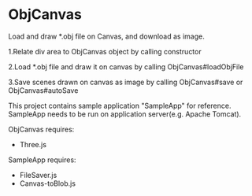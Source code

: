 # ObjCanvas
Load and draw *.obj file on Canvas, and download as image.

1.Relate div area to ObjCanvas object by calling constructor

2.Load *.obj file and draw it on canvas by calling ObjCanvas#loadObjFile

3.Save scenes drawn on canvas as image by calling ObjCanvas#save or ObjCanvas#autoSave

This project contains sample application "SampleApp" for reference.
SampleApp needs to be run on application server(e.g. Apache Tomcat).

ObjCanvas requires:
* Three.js

SampleApp requires:
* FileSaver.js
* Canvas-toBlob.js
